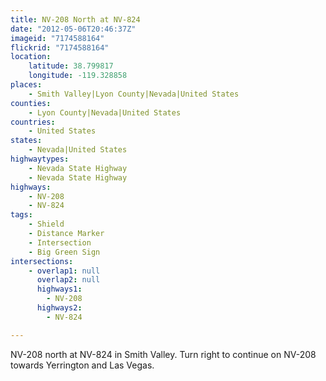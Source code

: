 ```yaml
---
title: NV-208 North at NV-824
date: "2012-05-06T20:46:37Z"
imageid: "7174588164"
flickrid: "7174588164"
location:
    latitude: 38.799817
    longitude: -119.328858
places:
    - Smith Valley|Lyon County|Nevada|United States
counties:
    - Lyon County|Nevada|United States
countries:
    - United States
states:
    - Nevada|United States
highwaytypes:
    - Nevada State Highway
    - Nevada State Highway
highways:
    - NV-208
    - NV-824
tags:
    - Shield
    - Distance Marker
    - Intersection
    - Big Green Sign
intersections:
    - overlap1: null
      overlap2: null
      highways1:
        - NV-208
      highways2:
        - NV-824

---
```

NV-208 north at NV-824 in Smith Valley.  Turn right to continue on NV-208 towards Yerrington and Las Vegas.